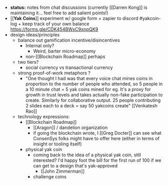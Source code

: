 - __status:__ notes from chat discussions (currently [[Darren Kong]] is maintaining it... feel free to add salient points!)
- [[**Yak Coins**]] experiment w/ google form + zapier to discord #yakcoin-log + keep track of your own balance   https://forms.gle/CDK454BWxC9xnpQK9
- design ideas/principles
    - balance out gamification incentive/disincentives
        - Internal only?
            - Weird, barter micro-economy 
        - non-[[Blockchain Roadmap]] perhaps
    - two tiers?
        - social currency vs transactional currency  
    - strong proof-of-work metaphors ? 
        - "One thought I had was that every voice chat mines coins in proportion to the number of people who attended, so 5 people in a 10 minute chat = 5 yak coins mined for eg. It's a proxy for growth in trust levels and takes actually non-fake participation to create. Similarly for collaborative output. 25 people contributing 2 slides each to a deck = say 50 yakcoins create" [[Venkatesh Rao]]
    - technology expressions:
        - [[Blockchain Roadmap]]
            - [[Aragon]] / dandelion organization 
            - if going the blockchain wrote, I [[Greg Docter]] can see what ConsenSys folks might have to offer here (either in terms of insight or tooling itself)
        - physical yak coin
            - coming back to the idea of a physical yak coin, still interested? I'd happy foot the bill for the first run of 100 if we can get to a design that's yak-approved
                - [[John Zimmerman]] 
            - challenge coins 

